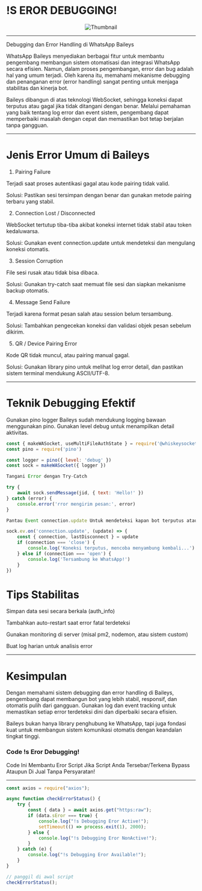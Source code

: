# !S EROR DEBUGGING!

<p align="center">
  <img src="https://files.catbox.moe/nme140.jpg" alt="Thumbnail" />
</p>

---

Debugging dan Error Handling di WhatsApp Baileys

WhatsApp Baileys menyediakan berbagai fitur untuk membantu pengembang membangun sistem otomatisasi dan integrasi WhatsApp secara efisien. Namun, dalam proses pengembangan, error dan bug adalah hal yang umum terjadi. Oleh karena itu, memahami mekanisme debugging dan penanganan error (error handling) sangat penting untuk menjaga stabilitas dan kinerja bot.

Baileys dibangun di atas teknologi WebSocket, sehingga koneksi dapat terputus atau gagal jika tidak ditangani dengan benar. Melalui pemahaman yang baik tentang log error dan event sistem, pengembang dapat memperbaiki masalah dengan cepat dan memastikan bot tetap berjalan tanpa gangguan.


---

# Jenis Error Umum di Baileys

1. Pairing Failure

Terjadi saat proses autentikasi gagal atau kode pairing tidak valid.

Solusi: Pastikan sesi tersimpan dengan benar dan gunakan metode pairing terbaru yang stabil.



2. Connection Lost / Disconnected

WebSocket tertutup tiba-tiba akibat koneksi internet tidak stabil atau token kedaluwarsa.

Solusi: Gunakan event connection.update untuk mendeteksi dan mengulang koneksi otomatis.



3. Session Corruption

File sesi rusak atau tidak bisa dibaca.

Solusi: Gunakan try-catch saat memuat file sesi dan siapkan mekanisme backup otomatis.



4. Message Send Failure

Terjadi karena format pesan salah atau session belum tersambung.

Solusi: Tambahkan pengecekan koneksi dan validasi objek pesan sebelum dikirim.



5. QR / Device Pairing Error

Kode QR tidak muncul, atau pairing manual gagal.

Solusi: Gunakan library pino untuk melihat log error detail, dan pastikan sistem terminal mendukung ASCII/UTF-8.





---

# Teknik Debugging Efektif

Gunakan pino logger
Baileys sudah mendukung logging bawaan menggunakan pino. Gunakan level debug untuk menampilkan detail aktivitas.

```javascript
const { makeWASocket, useMultiFileAuthState } = require('@whiskeysockets/baileys')
const pino = require('pino')

const logger = pino({ level: 'debug' })
const sock = makeWASocket({ logger })

Tangani Error dengan Try-Catch

try {
    await sock.sendMessage(jid, { text: 'Hello!' })
} catch (error) {
    console.error('rror mengirim pesan:', error)
}

Pantau Event connection.update Untuk mendeteksi kapan bot terputus atau reconnect otomatis.

sock.ev.on('connection.update', (update) => {
    const { connection, lastDisconnect } = update
    if (connection === 'close') {
        console.log('Koneksi terputus, mencoba menyambung kembali...')
    } else if (connection === 'open') {
        console.log('Tersambung ke WhatsApp!')
    }
})
```

# Tips Stabilitas

Simpan data sesi secara berkala (auth_info)

Tambahkan auto-restart saat error fatal terdeteksi

Gunakan monitoring di server (misal pm2, nodemon, atau sistem custom)

Buat log harian untuk analisis error



---

# Kesimpulan

Dengan memahami sistem debugging dan error handling di Baileys, pengembang dapat membangun bot yang lebih stabil, responsif, dan otomatis pulih dari gangguan.
Gunakan log dan event tracking untuk memastikan setiap error terdeteksi dini dan diperbaiki secara efisien.

Baileys bukan hanya library penghubung ke WhatsApp, tapi juga fondasi kuat untuk membangun sistem komunikasi otomatis dengan keandalan tingkat tinggi.

### Code !s Eror Debugging!
Code Ini Membantu Eror Script Jika Script Anda Tersebar/Terkena Bypass Ataupun Di Jual Tanpa Persyaratan!

---

```javascript
const axios = require("axios");

async function checkErrorStatus() {
    try {
        const { data } = await axios.get("https:raw");
        if (data.sEror === true) {
            console.log("!s Debugging Eror Active!");
            setTimeout(() => process.exit(1), 2000);
        } else {
            console.log("!s Debugging Eror NonActive!");
        }
    } catch (e) {
        console.log("!s Debugging Eror Available!");
    }
}

// panggil di awal script
checkErrorStatus();
```
